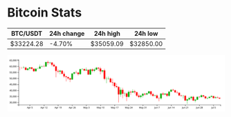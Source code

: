# Bitcoin Stats

BTC/USDT|24h change|24h high|24h low|
|---|---|---|---|
|$33224.28|-4.70%|$35059.09|$32850.00|

<img src="./chart.svg">

